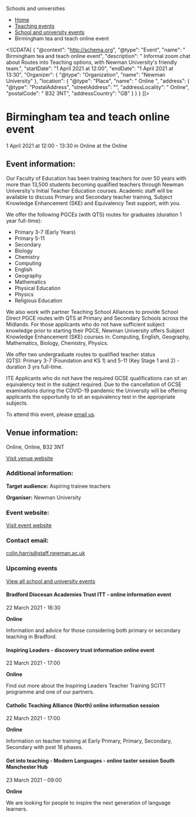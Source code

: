 Schools and universities

*   [Home](/)
*   [Teaching events](/teaching-events)
*   [School and university events](/teaching-events/training-provider-events)
*   Birmingham tea and teach online event

<!\[CDATA\[ { "@context": "http://schema.org", "@type": "Event", "name": " Birmingham tea and teach online event", "description": " Informal zoom chat about Routes into Teaching options, with Newman University&#039;s friendly team.", "startDate": "1 April 2021 at 12:00", "endDate": "1 April 2021 at 13:30", "Organizer": { "@type": "Organization", "name": "Newman University" }, "location": { "@type": "Place", "name": " Online ", "address": { "@type": "PostalAddress", "streetAddress": "", "addressLocality": " Online", "postalCode": " B32 3NT", "addressCountry": "GB" } } } \]\]>

Birmingham tea and teach online event
=====================================

1 April 2021 at 12:00 - 13:30 in Online at the Online

Event information:
------------------

Our Faculty of Education has been training teachers for over 50 years with more than 13,500 students becoming qualified teachers through Newman University's Initial Teacher Education courses. Academic staff will be available to discuss Primary and Secondary teacher training, Subject Knowledge Enhancement (SKE) and Equivalency Test support, with you.

We offer the following PGCEs (with QTS) routes for graduates (duration 1 year full-time):

*   Primary 3-7 (Early Years)
*   Primary 5-11
*   Secondary
*   Biology
*   Chemistry
*   Computing
*   English
*   Geography
*   Mathematics
*   Physical Education
*   Physics
*   Religious Education

We also work with partner Teaching School Alliances to provide School Direct PGCE routes with QTS at Primary and Secondary Schools across the Midlands. For those applicants who do not have sufficient subject knowledge prior to starting their PGCE, Newman University offers Subject Knowledge Enhancement (SKE) courses in: Computing, English, Geography, Mathematics, Biology, Chemistry, Physics.

We offer two undergraduate routes to qualified teacher status (QTS): Primary 3-7 (Foundation and KS 1) and 5-11 (Key Stage 1 and 2) - duration 3 yrs full-time.

ITE Applicants who do not have the required GCSE qualifications can sit an equivalency test in the subject required. Due to the cancellation of GCSE examinations during the COVID-19 pandemic the University will be offering applicants the opportunity to sit an equivalency test in the appropriate subjects.

To attend this event, please [email us](mailto:fed@newman.ac.uk).

Venue information:
------------------

Online, Online, B32 3NT

[Visit venue website](https://www.newman.ac.uk/ "Online")

### Additional information:

**Target audience:** Aspiring trainee teachers

**Organiser:** Newman University

### Event website:

[Visit event website](https://www.newman.ac.uk/event/tea-and-teach-thursdays/all/)

### Contact email:

[colin.harris@staff.newman.ac.uk](mailto:colin.harris@staff.newman.ac.uk)

### Upcoming events

[View all school and university events](/teaching-events/training-provider-events)

[](/teaching-events/training-provider-events/210322-bradford-diocesan-academies-trust-itt-online-information-event)

#### Bradford Diocesan Academies Trust ITT - online information event

22 March 2021 - 16:30

**Online**

Information and advice for those considering both primary or secondary teaching in Bradford.

[](/teaching-events/training-provider-events/210322-inspiring-leaders-discovery-trust-information-online-event)

#### Inspiring Leaders - discovery trust information online event

22 March 2021 - 17:00

**Online**

Find out more about the Inspiring Leaders Teacher Training SCITT programme and one of our partners.

[](/teaching-events/training-provider-events/210322-catholic-teaching-alliance-north-online-information-session)

#### Catholic Teaching Alliance (North) online information session

22 March 2021 - 17:00

**Online**

Information on teacher training at Early Primary, Primary, Secondary, Secondary with post 16 phases.

[](/teaching-events/training-provider-events/210323-get-into-teaching-modern-languages-online-taster-session-south-manchester-hub)

#### Get into teaching - Modern Languages - online taster session South Manchester Hub

23 March 2021 - 09:00

**Online**

We are looking for people to inspire the next generation of language learners.